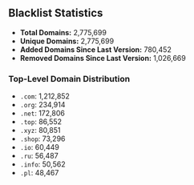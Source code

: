 ## Blacklist Statistics

- **Total Domains:** 2,775,699
- **Unique Domains:** 2,775,699
- **Added Domains Since Last Version:** 780,452
- **Removed Domains Since Last Version:** 1,026,669

### Top-Level Domain Distribution

-  `.com`: 1,212,852
-  `.org`: 234,914
-  `.net`: 172,806
-  `.top`: 86,552
-  `.xyz`: 80,851
-  `.shop`: 73,296
-  `.io`: 60,449
-  `.ru`: 56,487
-  `.info`: 50,562
-  `.pl`: 48,467
